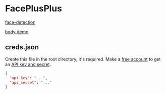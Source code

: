 # FacePlusPlus

[face-detection](https://www.faceplusplus.com/face-detection/#demo)

[body demo](https://console.faceplusplus.com/service/body/intro)

## creds.json

Create this file in the root directory, it's required. Make a [free account](https://console.faceplusplus.com/documents/6329693) to get an [API key and secret](https://console.faceplusplus.com/app/apikey/list).

```json
{
  "api_key": "...",
  "api_secret": "..."
}
```

